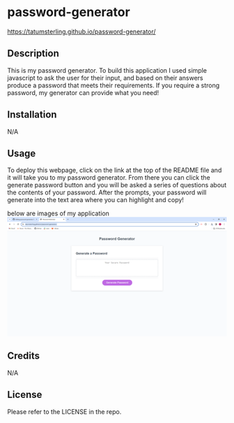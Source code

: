 # password-generator

https://tatumsterling.github.io/password-generator/

## Description

This is my password generator.  To build this application I used simple javascript to ask the user for their input, and based on their answers produce a password that meets their requirements. If you require a strong password, my generator can provide what you need!

## Installation 

N/A

## Usage

To deploy this webpage, click on the link at the top of the README file and it will take you to my password generator. From there you can click the generate password button and you will be asked a series of questions about the contents of your password. After the prompts, your password will generate into the text area where you can highlight and copy!

below are images of my application
![alt text](assets/images/2023-09-10.png)

## Credits

N/A

## License

Please refer to the LICENSE in the repo. 
